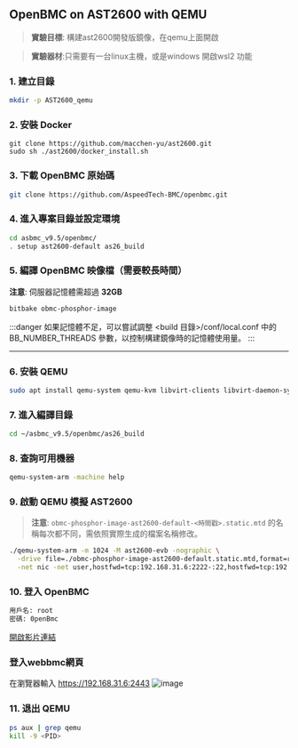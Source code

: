 ## OpenBMC on AST2600 with QEMU


 > **實驗目標**: 構建ast2600開發版鏡像，在qemu上面開啟
 
 > **實驗器材**:只需要有一台linux主機，或是windows 開啟wsl2 功能


### 1. 建立目錄
```bash
mkdir -p AST2600_qemu
```

### 2. 安裝 Docker
```bash!
git clone https://github.com/macchen-yu/ast2600.git 
sudo sh ./ast2600/docker_install.sh
```

### 3. 下載 OpenBMC 原始碼
```bash
git clone https://github.com/AspeedTech-BMC/openbmc.git
```

### 4. 進入專案目錄並設定環境
```bash
cd asbmc_v9.5/openbmc/
. setup ast2600-default as26_build
```

### 5. 編譯 OpenBMC 映像檔（需要較長時間）
**注意**: 伺服器記憶體需超過 **32GB**
```bash
bitbake obmc-phosphor-image
```
:::danger
如果記憶體不足，可以嘗試調整 <build 目錄>/conf/local.conf 中的 BB_NUMBER_THREADS 參數，以控制構建鏡像時的記憶體使用量。
:::

---

### 6. 安裝 QEMU
```bash
sudo apt install qemu-system qemu-kvm libvirt-clients libvirt-daemon-system bridge-utils virt-manager -y
```

### 7. 進入編譯目錄
```bash
cd ~/asbmc_v9.5/openbmc/as26_build
```

### 8. 查詢可用機器
```bash
qemu-system-arm -machine help
```

### 9. 啟動 QEMU 模擬 AST2600
> **注意**: `obmc-phosphor-image-ast2600-default-<時間戳>.static.mtd` 的名稱每次都不同，需依照實際生成的檔案名稱修改。
```bash
./qemu-system-arm -m 1024 -M ast2600-evb -nographic \
  -drive file=./obmc-phosphor-image-ast2600-default.static.mtd,format=raw,if=mtd \
  -net nic -net user,hostfwd=tcp:192.168.31.6:2222-:22,hostfwd=tcp:192.168.31.6:2443-:443,hostfwd=udp:192.168.31.6:2623-:623,hostname=qemu
```

### 10. 登入 OpenBMC
```bash
用戶名: root
密碼: 0penBmc
```
[開啟影片連結](https://drive.google.com/file/d/1c0XYjPUL9SaXHf-o9XrfRtcRBCrru_TW/view?usp=sharing)

### 登入webbmc網頁
在瀏覽器輸入
https://192.168.31.6:2443
![image](https://hackmd.io/_uploads/BJ1s3DKoke.png)



### 11. 退出 QEMU
```bash
ps aux | grep qemu
kill -9 <PID>
```

